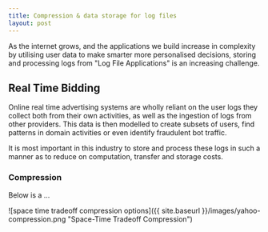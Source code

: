 ```yaml
---
title: Compression & data storage for log files
layout: post
---
```


As the internet grows, and the applications we build increase in complexity by utilising user data to make smarter more personalised decisions, storing and processing logs from "Log File Applications" is an increasing challenge.

## Real Time Bidding

Online real time advertising systems are wholly reliant on the user logs they collect both from their own activities, as well as the ingestion of logs from other providers. This data is then modelled to create subsets of users, find patterns in domain activities or even identify fraudulent bot traffic.

It is most important in this industry to store and process these logs in such a manner as to reduce on computation, transfer and storage costs. 

### Compression

Below is a ...

![space time tradeoff compression options]({{ site.baseurl }}/images/yahoo-compression.png "Space-Time Tradeoff Compression")
